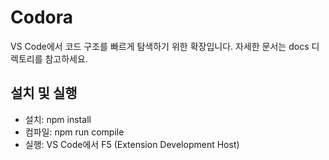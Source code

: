 # Codora

VS Code에서 코드 구조를 빠르게 탐색하기 위한 확장입니다.
자세한 문서는 docs 디렉토리를 참고하세요.

## 설치 및 실행
- 설치: npm install
- 컴파일: npm run compile
- 실행: VS Code에서 F5 (Extension Development Host)
